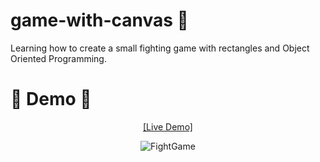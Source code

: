# game-with-canvas 💫

Learning how to create a small fighting game with rectangles and Object Oriented Programming. 

# 🌚 Demo 🌝

<div align="center">

[[Live Demo]](https://tomas-trls.github.io/game-with-canvas/)

![FightGame](http://g.recordit.co/U6hmY0mpGh.gif)

</div>
